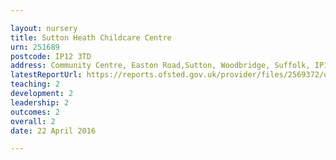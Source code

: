 ```yaml
---

layout: nursery
title: Sutton Heath Childcare Centre
urn: 251689
postcode: IP12 3TD
address: Community Centre, Easton Road,Sutton, Woodbridge, Suffolk, IP12 3TD
latestReportUrl: https://reports.ofsted.gov.uk/provider/files/2569372/urn/251689.pdf
teaching: 2
development: 2
leadership: 2
outcomes: 2
overall: 2
date: 22 April 2016

---
```

